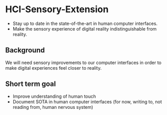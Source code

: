 # HCI-Sensory-Extension
* Stay up to date in the state-of-the-art in human computer interfaces.
* Make the sensory experience of digital reality indistinguishable from reality.

## Background
We will need sensory improvements to our computer interfaces in order to make digital experiences feel closer to reality. 

## Short term goal
* Improve understanding of human touch
* Document SOTA in human computer interfaces (for now, writing to, not reading from, human nervous system)

